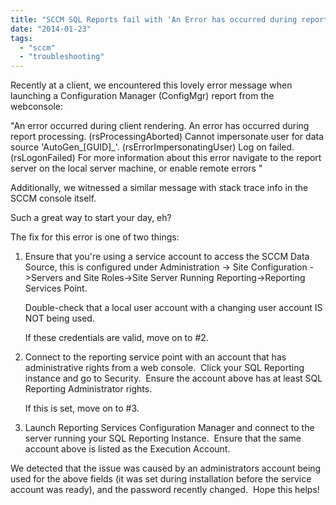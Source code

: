 ```yaml
---
title: "SCCM SQL Reports fail with 'An Error has occurred during report processing'"
date: "2014-01-23"
tags: 
  - "sccm"
  - "troubleshooting"
---
```


Recently at a client, we encountered this lovely error message when launching a Configuration Manager (ConfigMgr) report from the webconsole:

"An error occurred during client rendering. An error has occurred during report processing. (rsProcessingAborted) Cannot impersonate user for data source 'AutoGen\_\[GUID\]\_'. (rsErrorImpersonatingUser) Log on failed. (rsLogonFailed) For more information about this error navigate to the report server on the local server machine, or enable remote errors "

Additionally, we witnessed a similar message with stack trace info in the SCCM console itself.

Such a great way to start your day, eh?

The fix for this error is one of two things:

1. Ensure that you're using a service account to access the SCCM Data Source, this is configured under Administration -> Site Configuration ->Servers and Site Roles->Site Server Running Reporting->Reporting Services Point.
    
    Double-check that a local user account with a changing user account IS NOT being used.
    
    If these credentials are valid, move on to #2.
2. Connect to the reporting service point with an account that has administrative rights from a web console.  Click your SQL Reporting instance and go to Security.  Ensure the account above has at least SQL Reporting Administrator rights.
    
    If this is set, move on to #3.
3. Launch Reporting Services Configuration Manager and connect to the server running your SQL Reporting Instance.  Ensure that the same account above is listed as the Execution Account.

We detected that the issue was caused by an administrators account being used for the above fields (it was set during installation before the service account was ready), and the password recently changed.  Hope this helps!
